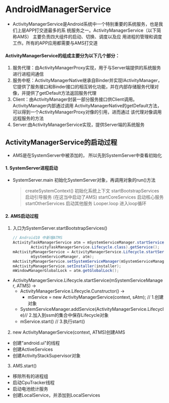 # AndroidManagerService
- ActivityManagerService是Android系统中一个特别重要的系统服务，也是我们上层APP打交道最多的系
统服务之一。ActivityManagerService（以下简称AMS） 主要负责四大组件的启动、切换、调度以及应
用进程的管理和调度工作。所有的APP应用都需要与AMS打交道

#### ActivityManagerService的组成主要分为以下几个部分：
   1. 服务代理：由ActivityManagerProxy实现，用于与Server端提供的系统服务进行进程间通信
   2. 服务中枢：ActivityManagerNative继承自Binder并实现IActivityManager，它提供了服务接口和Binder接口的相互转化功能，并在内部存储服务代理对像，并提供了getDefault方法返回服务代理
   3. Client：由ActivityManager封装一部分服务接口供Client调用。ActivityManager内部通过调用
ActivityManagerNative的getDefault方法，可以得到一个ActivityManagerProxy对像的引用，进而通过
该代理对像调用远程服务的方法
   4. Server:由ActivityManagerService实现，提供Server端的系统服务

## ActivityManagerService的启动过程
- AMS是在SystemServer中被添加的， 所以先到SystemServer中查看初始化
#### 1. SystemServer进程启动

- SystemServer.main 初始化SystemServer对象，再调用对象的run()方法
    > createSystemContext() 初始化系统上下文
    > startBootstrapServices 启动引导服务 (在这当中启动了AMS) 
    > startCoreServices 启动核心服务
    > startOtherServices 启动其他服务
    > Looper.loop 进入loop循环


#### 2. AMS启动过程
1. 入口为SystemServer.startBootstrapServices()
    ```java
    // Android10 中新增ATMS
    ActivityTaskManagerService atm = mSystemServiceManager.startService(
            ActivityTaskManagerService.Lifecycle.class).getService();
    mActivityManagerService = ActivityManagerService.Lifecycle.startService(
            mSystemServiceManager, atm);
    mActivityManagerService.setSystemServiceManager(mSystemServiceManager);
    mActivityManagerService.setInstaller(installer);
    mWindowManagerGlobalLock = atm.getGlobalLock();
    ```
-  ActivityManagerService.Lifecycle.startService(mSystemServiceManager, ATMS) ->
    - ActivityManagerService.Lifecycle.Cunstructor() ->
        -  mService = new ActivityManagerService(context, sAtm); // 1.创建对象
    - SystemServiceManager.addService<SystemService>(ActivityManagerService.Lifecycle)// 2.加入到ssm的集合中保存Lifecycle对象
    - mService.start() // 3.执行start()

2. new ActivityManagerService(context, ATMS)创建AMS
-  创建"android.ui"的线程
-  创建ActiveServices
-  创建ActivityStackSupervisor对象

3. AMS.start()
- 移除所有的进程组
- 启动CpuTracker线程
- 启动电池统计服务
- 创建LocalService，并添加到LocalServices